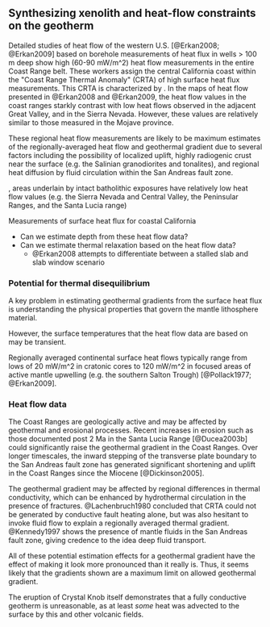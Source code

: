 ## Synthesizing xenolith and heat-flow constraints on the geotherm

Detailed studies of heat flow of the western U.S. [@Erkan2008; @Erkan2009]
based on borehole measurements of heat flux in wells > 100 m deep
show high (60-90 mW/m^2) heat flow measurements in the entire Coast Range belt.
These workers assign the central California coast within the "Coast Range Thermal Anomaly"
(CRTA) of high surface heat flux measurements. This CRTA is characterized by
.
In the maps of heat flow presented in @Erkan2008 and @Erkan2009,
the heat flow values in the coast ranges starkly contrast
with low heat flows observed in the adjacent Great Valley,
and in the Sierra Nevada. However, these values are relatively
similar to those measured in the Mojave province.


These regional heat flow
measurements are likely to be maximum estimates of the regionally-averaged heat
flow and geothermal gradient due to several factors including the possibility
of localized uplift, highly radiogenic crust near the surface (e.g. the
Salinian granodiorites and tonalites), and regional heat diffusion by fluid
circulation within the San Andreas fault zone.

, areas
underlain by intact batholithic exposures have relatively
low heat flow values (e.g. the Sierra Nevada and Central Valley,
the Peninsular Ranges, and the Santa Lucia range)

Measurements of surface heat flux for coastal California

- Can we estimate depth from these heat flow data?
- Can we estimate thermal relaxation based on the heat flow data?
  - @Erkan2008 attempts to differentiate between a stalled slab
    and slab window scenario

### Potential for thermal disequilibrium

A key problem in estimating
geothermal gradients from the surface heat flux is understanding the
physical properties that govern the mantle lithosphere material.

However, the surface temperatures that the heat flow
data are based on may be transient.

Regionally averaged continental surface heat flows typically range from
lows of 20 mW/m^2 in cratonic cores to 120 mW/m^2 in focused areas of
active mantle upwelling (e.g. the southern Salton Trough)
[@Pollack1977; @Erkan2009].

### Heat flow data

The Coast Ranges are geologically active and may be affected by
geothermal and erosional processes. Recent increases in erosion such as
those documented post 2 Ma in the Santa Lucia Range [@Ducea2003b]
could significantly raise the geothermal gradient in the Coast Ranges.
Over longer timescales, the inward stepping of the transverse plate
boundary to the San Andreas fault zone has generated significant
shortening and uplift in the Coast Ranges since the Miocene
[@Dickinson2005].

The geothermal gradient may be affected by regional differences in
thermal conductivity, which can be enhanced by hydrothermal circulation
in the presence of fractures.
@Lachenbruch1980 concluded that CRTA could not be generated by
conductive fault heating alone, but was also hesitant to invoke fluid
flow to explain a regionally averaged thermal gradient.
@Kennedy1997 shows the presence of mantle fluids in the San Andreas
fault zone, giving credence to the idea deep fluid transport.

All of these potential estimation effects for a geothermal gradient have
the effect of making it look more pronounced than it really is. Thus, it
seems likely that the gradients shown are a maximum limit on allowed
geothermal gradient.



The eruption of Crystal Knob itself demonstrates that a fully conductive
geotherm is unreasonable, as at least *some* heat was advected to the
surface by this and other volcanic fields.

